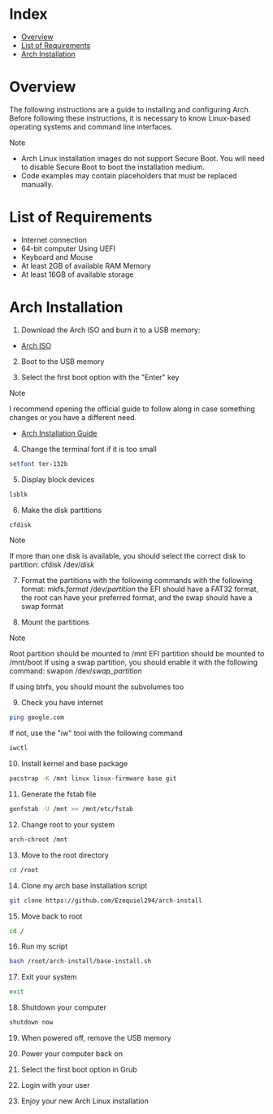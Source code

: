 # Index

- [Overview](#overview)
- [List of Requirements](#list-of-requirements)
- [Arch Installation](#arch-installation)

# Overview

The following instructions are a guide to installing and configuring Arch. Before following these instructions, it is necessary to know Linux-based operating systems and command line interfaces.

> [!NOTE]
>
> - Arch Linux installation images do not support Secure Boot. You will need to disable Secure Boot to boot the installation medium.
> - Code examples may contain placeholders that must be replaced manually.

# List of Requirements

- Internet connection
- 64-bit computer Using UEFI
- Keyboard and Mouse
- At least 2GB of available RAM Memory
- At least 16GB of available storage

# Arch Installation

1. Download the Arch ISO and burn it to a USB memory:

- [Arch ISO](https://archlinux.org/download/)

2. Boot to the USB memory

3. Select the first boot option with the "Enter" key

> [!NOTE]
> I recommend opening the official guide to follow along in case something changes or you have a different need.
>
> - [Arch Installation Guide](https://wiki.archlinux.org/title/Installation_guide)

4. Change the terminal font if it is too small

```bash
setfont ter-132b
```

5. Display block devices

```bash
lsblk
```

6. Make the disk partitions

```bash
cfdisk
```
> [!NOTE]
> If more than one disk is available, you should select the correct disk to partition: cfdisk /dev/*disk*


7. Format the partitions with the following commands with the following format:
mkfs.*format* /dev/*partition*
the EFI should have a FAT32 format, the root can have your preferred format, and the swap should have a swap format

8. Mount the partitions
> [!NOTE]
> Root partition should be mounted to /mnt
> EFI partition should be mounted to /mnt/boot
> If using a swap partition, you should enable it with the following command: swapon /dev/*swap_partition*
>
> If using btrfs, you should mount the subvolumes too

9. Check you have internet

```bash
ping google.com
```

If not, use the "iw" tool with the following command

```bash
iwctl
```

10. Install kernel and base package

```bash
pacstrap -K /mnt linux linux-firmware base git
```

11. Generate the fstab file

```bash
genfstab -U /mnt >> /mnt/etc/fstab
```

12. Change root to your system

```bash
arch-chroot /mnt
```

13. Move to the root directory

```bash
cd /root
```

14. Clone my arch base installation script

```bash
git clone https://github.com/Ezequiel294/arch-install
```

15. Move back to root

```bash
cd /
```

16. Run my script

```bash
bash /root/arch-install/base-install.sh
```

17. Exit your system

```bash
exit
```

18. Shutdown your computer

```bash
shutdown now
```

19. When powered off, remove the USB memory

20. Power your computer back on

21. Select the first boot option in Grub

22. Login with your user

23. Enjoy your new Arch Linux installation

